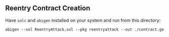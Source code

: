 ## Reentry Contract Creation

Have `solc` and `abigen` installed on your system and run from this directory:

`abigen --sol ReentryAttack.sol --pkg reentryattack --out ./contract.go`
